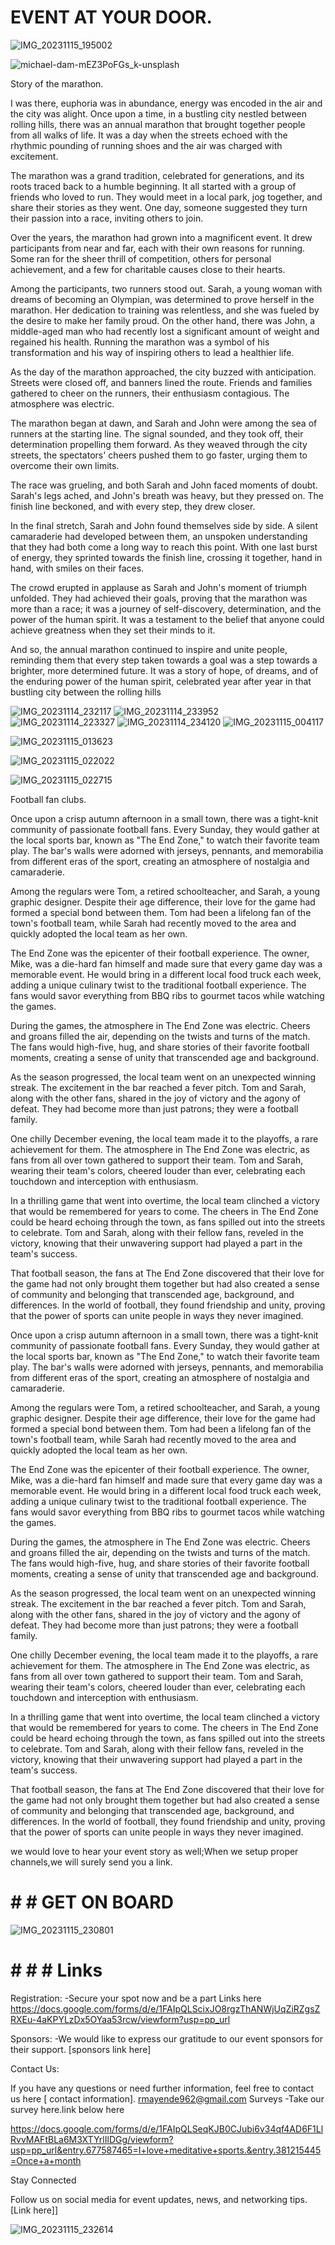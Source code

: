 #  EVENT AT YOUR DOOR.

![IMG_20231115_195002](https://github.com/Oldskool88/The-event-repertoire-/assets/147914862/ba4da25f-1597-4d6a-bf97-35a774c69f87)

![michael-dam-mEZ3PoFGs_k-unsplash](https://github.com/Oldskool88/The-event-repertoire-/assets/147914862/f1f2330b-79ca-4af5-8ff9-623a03004d67)



Story of the marathon.

I was there, euphoria was in abundance, energy was encoded in the air and the city was alight. Once upon a time, in a bustling city nestled between rolling hills, there was an annual marathon that brought together people from all walks of life. It was a day when the streets echoed with the rhythmic pounding of running shoes and the air was charged with excitement.

The marathon was a grand tradition, celebrated for generations, and its roots traced back to a humble beginning. It all started with a group of friends who loved to run. They would meet in a local park, jog together, and share their stories as they went. One day, someone suggested they turn their passion into a race, inviting others to join.

Over the years, the marathon had grown into a magnificent event. It drew participants from near and far, each with their own reasons for running. Some ran for the sheer thrill of competition, others for personal achievement, and a few for charitable causes close to their hearts.

Among the participants, two runners stood out. Sarah, a young woman with dreams of becoming an Olympian, was determined to prove herself in the marathon. Her dedication to training was relentless, and she was fueled by the desire to make her family proud. On the other hand, there was John, a middle-aged man who had recently lost a significant amount of weight and regained his health. Running the marathon was a symbol of his transformation and his way of inspiring others to lead a healthier life.

As the day of the marathon approached, the city buzzed with anticipation. Streets were closed off, and banners lined the route. Friends and families gathered to cheer on the runners, their enthusiasm contagious. The atmosphere was electric.

The marathon began at dawn, and Sarah and John were among the sea of runners at the starting line. The signal sounded, and they took off, their determination propelling them forward. As they weaved through the city streets, the spectators' cheers pushed them to go faster, urging them to overcome their own limits.

The race was grueling, and both Sarah and John faced moments of doubt. Sarah's legs ached, and John's breath was heavy, but they pressed on. The finish line beckoned, and with every step, they drew closer.

In the final stretch, Sarah and John found themselves side by side. A silent camaraderie had developed between them, an unspoken understanding that they had both come a long way to reach this point. With one last burst of energy, they sprinted towards the finish line, crossing it together, hand in hand, with smiles on their faces.

The crowd erupted in applause as Sarah and John's moment of triumph unfolded. They had achieved their goals, proving that the marathon was more than a race; it was a journey of self-discovery, determination, and the power of the human spirit. It was a testament to the belief that anyone could achieve greatness when they set their minds to it.

And so, the annual marathon continued to inspire and unite people, reminding them that every step taken towards a goal was a step towards a brighter, more determined future. It was a story of hope, of dreams, and of the enduring power of the human spirit, celebrated year after year in that bustling city between the rolling hills

![IMG_20231114_232117](https://github.com/Oldskool88/Dag/assets/147914862/fe3fe8ba-72ce-4d6b-945b-ac22d9854f63)
![IMG_20231114_233952](https://github.com/Oldskool88/Dag/assets/147914862/8e17dd23-3329-4c5a-872e-763b57ef23e5)
![IMG_20231114_223327](https://github.com/Oldskool88/Dag/assets/147914862/eb6a50c8-941b-40b8-801a-8f5343153380)
![IMG_20231114_234120](https://github.com/Oldskool88/Dag/assets/147914862/4cdea910-da2f-4a3b-92a6-ec12a0b4666f)
![IMG_20231115_004117](https://github.com/Oldskool88/Dag/assets/147914862/9c56b8e1-39ae-4e58-a621-bfab8977711d)

![IMG_20231115_013623](https://github.com/Oldskool88/The-event-repertoire-/assets/147914862/59dfe392-7834-4386-a61e-7bb024b08f53)

![IMG_20231115_022022](https://github.com/Oldskool88/The-event-repertoire-/assets/147914862/eb0b508c-981c-4b94-8557-a766fd81930d)

![IMG_20231115_022715](https://github.com/Oldskool88/The-event-repertoire-/assets/147914862/67f6f060-7e0c-421e-af28-5b630441634c)


Football fan clubs.

Once upon a crisp autumn afternoon in a small town, there was a tight-knit community of passionate football fans. Every Sunday, they would gather at the local sports bar, known as "The End Zone," to watch their favorite team play. The bar's walls were adorned with jerseys, pennants, and memorabilia from different eras of the sport, creating an atmosphere of nostalgia and camaraderie.

Among the regulars were Tom, a retired schoolteacher, and Sarah, a young graphic designer. Despite their age difference, their love for the game had formed a special bond between them. Tom had been a lifelong fan of the town's football team, while Sarah had recently moved to the area and quickly adopted the local team as her own.

The End Zone was the epicenter of their football experience. The owner, Mike, was a die-hard fan himself and made sure that every game day was a memorable event. He would bring in a different local food truck each week, adding a unique culinary twist to the traditional football experience. The fans would savor everything from BBQ ribs to gourmet tacos while watching the games.

During the games, the atmosphere in The End Zone was electric. Cheers and groans filled the air, depending on the twists and turns of the match. The fans would high-five, hug, and share stories of their favorite football moments, creating a sense of unity that transcended age and background.

As the season progressed, the local team went on an unexpected winning streak. The excitement in the bar reached a fever pitch. Tom and Sarah, along with the other fans, shared in the joy of victory and the agony of defeat. They had become more than just patrons; they were a football family.

One chilly December evening, the local team made it to the playoffs, a rare achievement for them. The atmosphere in The End Zone was electric, as fans from all over town gathered to support their team. Tom and Sarah, wearing their team's colors, cheered louder than ever, celebrating each touchdown and interception with enthusiasm.

In a thrilling game that went into overtime, the local team clinched a victory that would be remembered for years to come. The cheers in The End Zone could be heard echoing through the town, as fans spilled out into the streets to celebrate. Tom and Sarah, along with their fellow fans, reveled in the victory, knowing that their unwavering support had played a part in the team's success.

That football season, the fans at The End Zone discovered that their love for the game had not only brought them together but had also created a sense of community and belonging that transcended age, background, and differences. In the world of football, they found friendship and unity, proving that the power of sports can unite people in ways they never imagined.

Once upon a crisp autumn afternoon in a small town, there was a tight-knit community of passionate football fans. Every Sunday, they would gather at the local sports bar, known as "The End Zone," to watch their favorite team play. The bar's walls were adorned with jerseys, pennants, and memorabilia from different eras of the sport, creating an atmosphere of nostalgia and camaraderie.

Among the regulars were Tom, a retired schoolteacher, and Sarah, a young graphic designer. Despite their age difference, their love for the game had formed a special bond between them. Tom had been a lifelong fan of the town's football team, while Sarah had recently moved to the area and quickly adopted the local team as her own.

The End Zone was the epicenter of their football experience. The owner, Mike, was a die-hard fan himself and made sure that every game day was a memorable event. He would bring in a different local food truck each week, adding a unique culinary twist to the traditional football experience. The fans would savor everything from BBQ ribs to gourmet tacos while watching the games.

During the games, the atmosphere in The End Zone was electric. Cheers and groans filled the air, depending on the twists and turns of the match. The fans would high-five, hug, and share stories of their favorite football moments, creating a sense of unity that transcended age and background.

As the season progressed, the local team went on an unexpected winning streak. The excitement in the bar reached a fever pitch. Tom and Sarah, along with the other fans, shared in the joy of victory and the agony of defeat. They had become more than just patrons; they were a football family.

One chilly December evening, the local team made it to the playoffs, a rare achievement for them. The atmosphere in The End Zone was electric, as fans from all over town gathered to support their team. Tom and Sarah, wearing their team's colors, cheered louder than ever, celebrating each touchdown and interception with enthusiasm.

In a thrilling game that went into overtime, the local team clinched a victory that would be remembered for years to come. The cheers in The End Zone could be heard echoing through the town, as fans spilled out into the streets to celebrate. Tom and Sarah, along with their fellow fans, reveled in the victory, knowing that their unwavering support had played a part in the team's success.

That football season, the fans at The End Zone discovered that their love for the game had not only brought them together but had also created a sense of community and belonging that transcended age, background, and differences. In the world of football, they found friendship and unity, proving that the power of sports can unite people in ways they never imagined.

we would love to hear your event story as well;When we setup proper channels,we will surely send you a link.


# # # GET ON BOARD

![IMG_20231115_230801](https://github.com/Oldskool88/The-event-repertoire-/assets/147914862/3dff38c2-7ae9-4231-894d-7fdf36218c87)


# # # # Links
Registration: -Secure your spot now and be a part Links here https://docs.google.com/forms/d/e/1FAIpQLScixJO8rgzThANWjUqZiRZgsZRXEu-4aKPYLzDx5OYaa53rcw/viewform?usp=pp_url

Sponsors: -We would like to express our gratitude to our event sponsors for their support. [sponsors link here]

Contact Us:

If you have any questions or need further information, feel free to contact us here [ contact information]. rmayende962@gmail.com
Surveys -Take our survey here.link below here

https://docs.google.com/forms/d/e/1FAIpQLSeqKJB0CJubi6v34qf4AD6F1LlRvvMAFtBLa6M3XTYrlIlDGg/viewform?usp=pp_url&entry.677587465=I+love+meditative+sports.&entry.381215445=Once+a+month

Stay Connected

Follow us on social media for event updates, news, and networking tips. [Link here]]


![IMG_20231115_232614](https://github.com/Oldskool88/The-event-repertoire-/assets/147914862/d292ff96-11cf-4756-9c56-35d40a878775)








